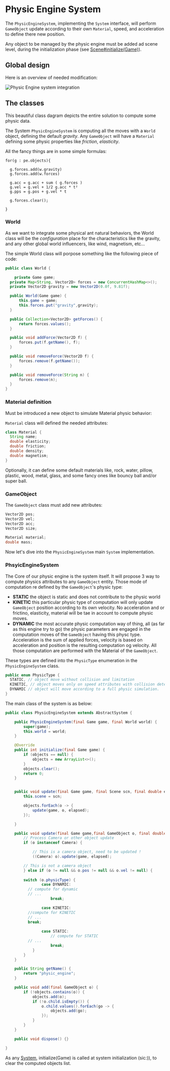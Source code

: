 # Physic Engine System

The `PhysicEngineSystem`, implementing the `System` interface, will perform `GameObject` update according to their own `Material`, speed, and acceleration to define there new position.

Any object to be managed by the physic engine must be added ad scene level, during the initialization phase (see [Scene#initialize(Game)](./scene_and_manager_system.md/#scene-interface "see details")).

## Global design 

Here is an overview of needed modification:

![Physic Engine system integration](http://www.plantuml.com/plantuml/png/hL9DRzGm4BtxLqGzfMnxWAD1LLL0W4G1KGdEi_OqE-2FQCPPkaNyTvp4IvAI7f3OWzVptlFa-Oql9G6dpZibtocqmE0h7qCqEuuUgyGTAWe9-HOCLZS7IUX_gYh_DXGe4JYwnxhHRy3ZwOWtc3xagZxLDuafD2DgITee6LM_b74WKlL7IYlkGYPArxPBDUbt_VzR2DOX5uenMEIQzUTXa_7d8z6r5XBMwA0LjDh6RkimaySlVTeTXCphq530yGeL-TQXnv1aTgdpkFs69eb-Jv9UzFu-3i15vZR68V3WSWFMratKas106NtSumensYiXdLLp_gp2OdVAvMLqZeHY-5zM7tFwBqOdUnFM-zYuQFINN4H-zgglz-WMDPWbBtIF2y23ICbWvc6APMtmavlhB6O2DtYn68JIOTRjbiaaYc46UMW29X8_mp3tIcHcPu_zlqPsTcZUCEopOE7zDhB1CeCZVl7dxDLLl9jdj9v1bgi-q-hawSdvULuUFW1j-jeYvtAfN7dOkbr03m-Ceci8q21hEKZUgcE6asoQiVQ5LFrjLXNRRRnJKrqqJnOQioDdrTzsLyNbQJygpyiu5_sZNoynsCwxtm00)

## The classes

This beautiful class dagram depicts the entire solution to compute some physic data.

The System `PhysicEngineSystem` is computing all the moves with a `World` object, defining the default *gravity*. Any `GameObject` will have a `Material` defining some physic properties like *friction*, *elasticity*.

All the fancy things are in some simple formulas:

```
for(g : pe.objects){

  g.forces.add(w.gravity)
  g.forces.add(w.forces)

  g.acc = g.acc + sum ( g.forces )
  g.vel = g.vel + 1/2 g.acc * t²
  g.pps = g.pos + g.vel * t

  g.forces.clear();
  
}
```

### World

As we want to integrate some physical ant natural behaviors, the World class will be the *configuration* place for the characteristics like the gravity, and any other global world influencers, like wind, magnetism, etc...

The simple World class will porpose something like the following piece of code:

```java
public class World {

	private Game game;
  private Map<String, Vector2D> forces = new ConcurrentHashMap<>();
  private Vector2D gravity = new Vector2D(0.0f, 9.81f);

  public World(Game game) {
      this.game = game;
      this.forces.put("gravity",gravity);
  }

  public Collection<Vector2D> getForces() {
      return forces.values();
  }

  public void addForce(Vector2D f) {
      forces.put(f.getName(), f);
  }

  public void removeForce(Vector2D f) {
      forces.remove(f.getName());
  }

  public void removeForce(String n) {
      forces.remove(n);
  }
}
```

### Material definition

Must be introduced a new object to simulate Material physic behavior:

`Material` class will defined the needed attributes:

```java
class Material {
  String name;
  double elasticity;
  double friction;
  double density;
  double magnetism;
}
```

Optionally, it can define some default materials like, rock, water, pillow, plastic, wood, metal, glass, and some fancy ones like bouncy ball and/or super ball.

### GameObject

The `GameObject` class must add new attributes:

```java
Vector2D pos;
Vector2D vel;
Vector2D acc;
Vector2D size;

Material material;
double mass;
```
Now let's dive into the `PhysicEngineSystem` main `System` implementation.

### PhsyicEngineSystem

The Core of our physic engine is the system itself. It will propose 3 way to compute physics attributes to any `GameObject` entity. Those mode of computation re defined by the `GameObject`'s physic type:

- **STATIC** the object is static and does not contribute to the physic world
- **KINETIC** this particular physic type of computation will only update `GameObject` position according to its own velocity. No acceleration and or frictino, elasticity, material will be tae in account to compute physic moves.
- **DYNAMIC** the most accurate physic computation way of thing, all (as far as this engine try to go) the physic parameters are engaged in the computation moves of the `GameObject` having this physc type. Acceleration is the sum of applied forces, velocity is based on acceleration and position is the resulting computation og velocity. All those computation are performed with the Material of the `GameObject`.

These types are defined into the `PhysicType` enumeration in the `PhysicEngineSystem` class.

```Java
public enum PhysicType {
  STATIC, // object move without collision and limitation
  KINETIC, // object moves only on speed attributes with collision detection
  DYNAMIC // object will move according to a full physic simulation.
}
```

The main class of the system is as below:

```java
public class PhysicEngineSystem extends AbstractSystem {

	public PhysicEngineSystem(final Game game, final World world) {
		super(game);
		this.world = world;
	}

	@Override
	public int initialize(final Game game) {
		if (objects == null) {
			objects = new ArrayList<>();
		}
		objects.clear();
		return 0;
	}


	public void update(final Game game, final Scene scn, final double elapsed) {
		this.scene = scn;

		objects.forEach(o -> {
			update(game, o, elapsed);
		});

	}

	public void update(final Game game,final GameObject o, final double elapsed) {
		// Process Camera or other object update
		if (o instanceof Camera) {

			// This is a camera object, need to be updated !
			((Camera) o).update(game, elapsed);

		// This is not a camera object
		} else if (o != null && o.pos != null && o.vel != null) {
    
    	switch (o.physicType) {
				case DYNAMIC:
          // compute for dynamic
          // ...
					break;

				case KINETIC:
          //compute for KINETIC
          // ...
          break;
          
				case STATIC:
					// compute for STATIC
          // ...
					break;
			}
		}
	}

	public String getName() {
		return "physic_engine";
	}

	public void add(final GameObject o) {
		if (!objects.contains(o)) {
			objects.add(o);
			if (!o.child.isEmpty()) {
				o.child.values().forEach(go -> {
					objects.add(go);
				});
			}
		}
	}

	public void dispose() {}

}

```

As any [System](SystemManager), initialize(Game) is called at system initialization (sic:)), to clear the computed objects list.